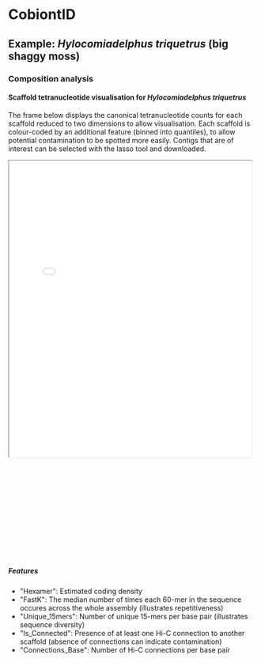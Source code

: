 # CobiontID



<style>
  #IDNAME {
  -moz-transform: scale(0.75, 0.75); 
  -webkit-transform: scale(0.75, 0.75); 
  -o-transform: scale(0.75, 0.75);
  -ms-transform: scale(0.75, 0.75);
  transform: scale(0.75, 0.75); 
  -moz-transform-origin: top left;
  -webkit-transform-origin: top left;
  -o-transform-origin: top left;
  -ms-transform-origin: top left;
  transform-origin: top left;
  }
</style>
## Example: _Hylocomiadelphus triquetrus_ (big shaggy moss)
### Composition analysis
#### Scaffold tetranucleotide visualisation for _Hylocomiadelphus triquetrus_
The frame below displays the canonical tetranucleotide counts for each scaffold reduced to two dimensions to allow visualisation. Each scaffold is colour-coded by an additional feature (binned into quantiles), to allow potential contamination to be spotted more easily. Contigs that are of interest can be selected with the lasso tool and downloaded.

<iframe
  src="./examples/cbHylTriq8_scaffolds_multi_select.html"
  style="width:130%; height:800px;"  class="is-fullwidth"
  id="IDNAME"
></iframe>

##### Features
- "Hexamer": Estimated coding density
- "FastK": The median number of times each 60-mer in the sequence occures across the whole assembly (illustrates repetitiveness)
- "Unique_15mers": Number of unique 15-mers per base pair (illustrates sequence diversity)
- "Is_Connected": Presence of at least one Hi-C connection to another scaffold (absence of connections can indicate contamination)
- "Connections_Base": Number of Hi-C connections per base pair
